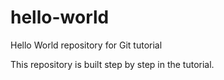 # hello-world
Hello World repository for Git tutorial
 
This repository is built step by step in the tutorial.

